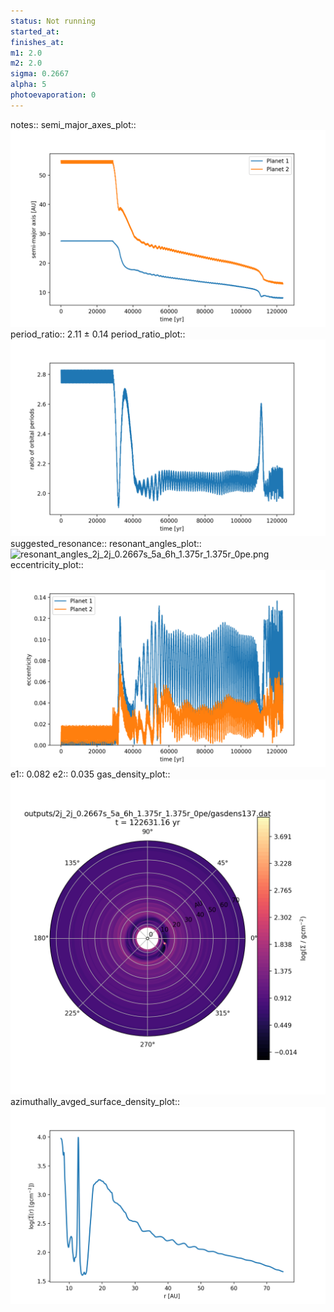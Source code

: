 ```yaml
---
status: Not running
started_at:
finishes_at:
m1: 2.0
m2: 2.0
sigma: 0.2667
alpha: 5
photoevaporation: 0
---
```


notes::
semi_major_axes_plot:: ![semi_major_axes_2j_2j_0.2667s_5a_6h_1.375r_1.375r_0pe.png](plots/semi_major_axes/semi_major_axes_2j_2j_0.2667s_5a_6h_1.375r_1.375r_0pe.png)
period_ratio:: 2.11 ± 0.14
period_ratio_plot:: ![period_ratio_2j_2j_0.2667s_5a_6h_1.375r_1.375r_0pe.png](plots/period_ratio/period_ratio_2j_2j_0.2667s_5a_6h_1.375r_1.375r_0pe.png)
suggested_resonance:: 
resonant_angles_plot:: ![resonant_angles_2j_2j_0.2667s_5a_6h_1.375r_1.375r_0pe.png](plots/resonant_angles/resonant_angles_2j_2j_0.2667s_5a_6h_1.375r_1.375r_0pe.png)
eccentricity_plot:: ![eccentricity_2j_2j_0.2667s_5a_6h_1.375r_1.375r_0pe.png](plots/eccentricity/eccentricity_2j_2j_0.2667s_5a_6h_1.375r_1.375r_0pe.png)
e1:: 0.082
e2:: 0.035
gas_density_plot:: ![gas_density_2j_2j_0.2667s_5a_6h_1.375r_1.375r_0pe.png](plots/gas_density/gas_density_2j_2j_0.2667s_5a_6h_1.375r_1.375r_0pe.png)
azimuthally_avged_surface_density_plot:: ![azimuthally_avged_surface_density_2j_2j_0.2667s_5a_6h_1.375r_1.375r_0pe.png](plots/azimuthally_avged_surface_density/azimuthally_avged_surface_density_2j_2j_0.2667s_5a_6h_1.375r_1.375r_0pe.png)
